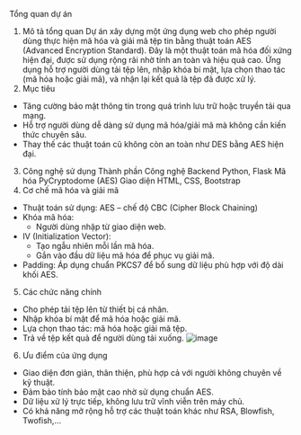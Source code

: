 Tổng quan dự án
1. Mô tả tổng quan
Dự án xây dựng một ứng dụng web cho phép người dùng thực hiện mã hóa và giải mã tệp tin bằng thuật toán AES (Advanced Encryption Standard). Đây là một thuật toán mã hóa đối xứng hiện đại, được sử dụng rộng rãi nhờ tính an toàn và hiệu quả cao. Ứng dụng hỗ trợ người dùng tải tệp lên, nhập khóa bí mật, lựa chọn thao tác (mã hóa hoặc giải mã), và nhận lại kết quả là tệp đã được xử lý.
2. Mục tiêu
- Tăng cường bảo mật thông tin trong quá trình lưu trữ hoặc truyền tải qua mạng.
- Hỗ trợ người dùng dễ dàng sử dụng mã hóa/giải mã mà không cần kiến thức chuyên sâu.
- Thay thế các thuật toán cũ không còn an toàn như DES bằng AES hiện đại.
3. Công nghệ sử dụng
Thành phần	Công nghệ
Backend	Python, Flask
Mã hóa	PyCryptodome (AES)
Giao diện	HTML, CSS, Bootstrap
4. Cơ chế mã hóa và giải mã
- Thuật toán sử dụng: AES – chế độ CBC (Cipher Block Chaining)
- Khóa mã hóa:
  + Người dùng nhập từ giao diện web.
- IV (Initialization Vector):
  + Tạo ngẫu nhiên mỗi lần mã hóa.
  + Gắn vào đầu dữ liệu mã hóa để phục vụ giải mã.
- Padding: Áp dụng chuẩn PKCS7 để bổ sung dữ liệu phù hợp với độ dài khối AES.
5. Các chức năng chính
- Cho phép tải tệp lên từ thiết bị cá nhân.
- Nhập khóa bí mật để mã hóa hoặc giải mã.
- Lựa chọn thao tác: mã hóa hoặc giải mã tệp.
- Trả về tệp kết quả để người dùng tải xuống.
  ![image](https://github.com/user-attachments/assets/1641b0d4-b5ac-4986-bad7-33761a5da9e6)
6. Ưu điểm của ứng dụng
- Giao diện đơn giản, thân thiện, phù hợp cả với người không chuyên về kỹ thuật.
- Đảm bảo tính bảo mật cao nhờ sử dụng chuẩn AES.
- Dữ liệu xử lý trực tiếp, không lưu trữ vĩnh viễn trên máy chủ.
- Có khả năng mở rộng hỗ trợ các thuật toán khác như RSA, Blowfish, Twofish,...
